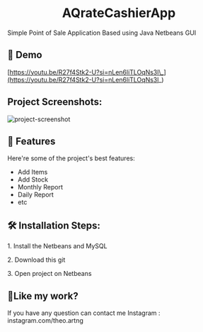 <h1 align="center" id="title">AQrateCashierApp</h1>

<p id="description">Simple Point of Sale Application Based using Java Netbeans GUI</p>

<h2>🚀 Demo</h2>

[https://youtu.be/R27f4Stk2-U?si=nLen6liTLOqNs3l\_](https://youtu.be/R27f4Stk2-U?si=nLen6liTLOqNs3l_)

<h2>Project Screenshots:</h2>

<img src="https://i.imgur.com/wj5fCjN.png" alt="project-screenshot">

  
  
<h2>🧐 Features</h2>

Here're some of the project's best features:

*   Add Items
*   Add Stock
*   Monthly Report
*   Daily Report
*   etc

<h2>🛠️ Installation Steps:</h2>

<p>1. Install the Netbeans and MySQL</p>

<p>2. Download this git</p>

<p>3. Open project on Netbeans</p>

<h2>💖Like my work?</h2>

If you have any question can contact me Instagram : instagram.com/theo.artng
